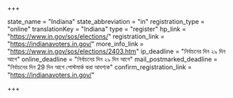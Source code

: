 +++

state_name = "Indiana"
state_abbreviation = "in"
registration_type = "online"
translationKey = "Indiana"
type = "register"
hp_link = "https://www.in.gov/sos/elections/"
registration_link = "https://indianavoters.in.gov/"
more_info_link = "https://www.in.gov/sos/elections/2403.htm"
ip_deadline = "নির্বাচনের দিন ২৯ দিন আগে"
online_deadline = "নির্বাচনের দিন ২৯ দিন আগে"
mail_postmarked_deadline = "নির্বাচনের দিন 29 দিন আগে পোস্টমার্ক করা আবশ্যক"
confirm_registration_link = "https://indianavoters.in.gov/"

+++